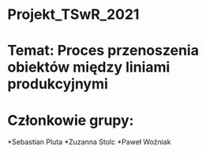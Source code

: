 # Projekt_TSwR_2021
# Temat: Proces przenoszenia obiektów między liniami produkcyjnymi
# Członkowie grupy:
*Sebastian Pluta
*Zuzanna Stolc
*Paweł Woźniak
